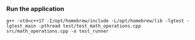 ### Run the application

```
g++ -std=c++17 -I/opt/homebrew/include -L/opt/homebrew/lib -lgtest -lgtest_main -pthread test/test_math_operations.cpp src/math_operations.cpp -o test_runner
```

